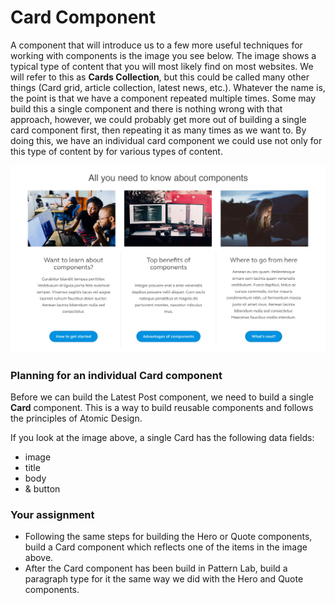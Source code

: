 # Card Component

A component that will introduce us to a few more useful techniques for working with components is the image you see below.   The image  shows a typical type of content that you will most likely find on most websites.  We will refer to this as **Cards Collection**, but this could be  called many other things \(Card grid, article collection, latest news, etc.\).  Whatever the name is, the point is that we have a component repeated multiple times.  Some may build this a single component and there is nothing wrong with that approach, however, we could probably get more out of building a single card component first, then repeating it as many times as we want to.  By doing this, we have an individual card component we could use not only for this type of content by for various types of content.

![Example of Card Collection](../.gitbook/assets/collection.jpg)

### Planning for an individual Card component

Before we can build the Latest Post component, we need to build a single **Card** component.  This is a way to build reusable components and follows the principles of Atomic Design.

If  you look at the image above, a single Card has the following data fields:

* image
* title
* body
* & button

### Your assignment

* Following the same steps for building the Hero or Quote components, build a Card component which reflects one of the items in the image above.
* After the Card component has been build in Pattern Lab, build a paragraph type for it the same way we did with the Hero and Quote components.

